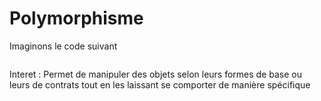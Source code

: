 ﻿# Polymorphisme

Imaginons le code suivant

```

```

Interet : Permet de manipuler des objets selon leurs formes de base ou leurs de contrats tout en les laissant se comporter de manière spécifique